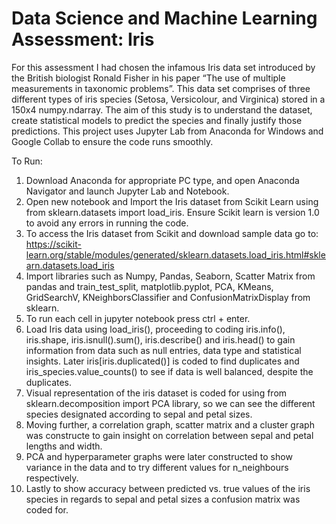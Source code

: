 # Data Science and Machine Learning Assessment: Iris

For this assessment I had chosen the infamous Iris data set introduced by the British biologist Ronald Fisher in his paper “The use of multiple measurements in taxonomic problems”. This data set comprises of three different types of iris species (Setosa, Versicolour, and Virginica) stored in a 150x4 numpy.ndarray. The aim of this study is to understand the dataset, create statistical models to predict the species and finally justify those predictions. 
This project uses Jupyter Lab from Anaconda for Windows and Google Collab to ensure the code runs smoothly. 

To Run:
1.	Download Anaconda for appropriate PC type, and open Anaconda Navigator and launch Jupyter Lab and Notebook.
2.	Open new notebook and Import the Iris dataset from Scikit Learn using from sklearn.datasets import load_iris. Ensure Scikit learn is version 1.0 to avoid any errors in running the code.
3.	To access the Iris dataset from Scikit and download sample data go to: https://scikit-learn.org/stable/modules/generated/sklearn.datasets.load_iris.html#sklearn.datasets.load_iris
4.	Import libraries such as Numpy, Pandas, Seaborn, Scatter Matrix from pandas and train_test_split, matplotlib.pyplot, PCA, KMeans, GridSearchV, KNeighborsClassifier and ConfusionMatrixDisplay from sklearn. 
5.	To run each cell in jupyter notebook press ctrl + enter.
6.	Load Iris data using load_iris(), proceeding to coding iris.info(), iris.shape, iris.isnull().sum(), iris.describe() and iris.head() to gain information from data such as null entries, data type and statistical insights. Later iris[iris.duplicated()] is coded to find duplicates and iris_species.value_counts() to see if data is well balanced, despite the duplicates.
7.	Visual representation of the iris dataset is coded for using from sklearn.decomposition import PCA library, so we can see the different species designated according to sepal and petal sizes. 
8.	Moving further, a correlation graph, scatter matrix and a cluster graph was constructe to gain insight on correlation between sepal and petal lengths and width.
9.	PCA and hyperparameter graphs were later constructed to show variance in the data and to try different values for n_neighbours respectively.
10.	Lastly to show accuracy between predicted vs. true values of the iris species in regards to sepal and petal sizes a confusion matrix was coded for.

